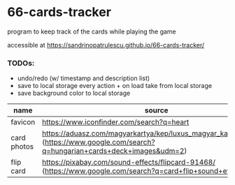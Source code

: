 # 66-cards-tracker

program to keep track of the cards while playing the game

accessible at https://sandrinopatrulescu.github.io/66-cards-tracker/

### TODOs:

* undo/redo (w/ timestamp and description list)
* save to local storage every action + on load take from local storage
* save background color to local storage

| name        | source                                                                                                                                      |
|-------------|---------------------------------------------------------------------------------------------------------------------------------------------|
| favicon     | https://www.iconfinder.com/search?q=heart                                                                                                   |
| card photos | https://aduasz.com/magyarkartya/kep/luxus_magyar_kartyalapok.jpg <br /> (https://www.google.com/search?q=hungarian+cards+deck+images&udm=2) |
| flip card   | https://pixabay.com/sound-effects/flipcard-91468/ <br/> (https://www.google.com/search?q=card+flip+sound+effect)                            |

